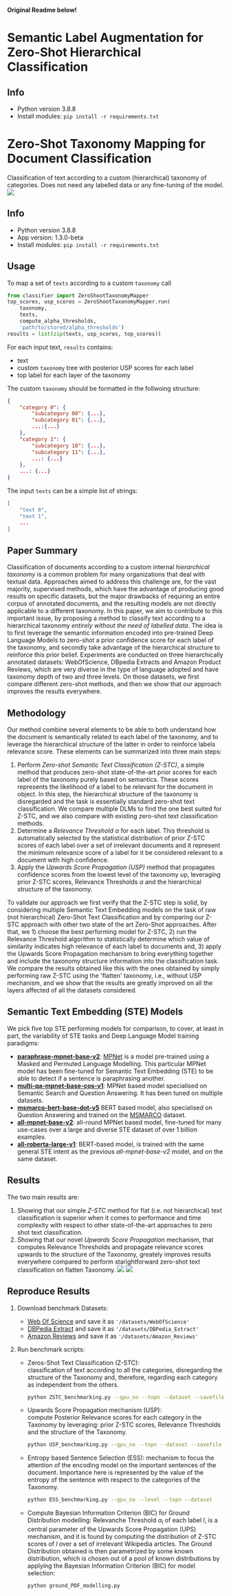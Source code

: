 **Original Readme below!**

# Semantic Label Augmentation for Zero-Shot Hierarchical Classification

## Info
* Python version 3.8.8
* Install modules: ```pip install -r requirements.txt```




# Zero-Shot Taxonomy Mapping for Document Classification
Classification of text according to a custom (hierarchical) taxonomy of categories. Does not need any labelled data or any fine-tuning of the model.
![](images/overview.png)


## Info
* Python version 3.8.8
* App version: 1.3.0-beta
* Install modules: ```pip install -r requirements.txt``` 

## Usage
To map a set of `texts` according to a custom `taxonomy` call
```python
from classifier import ZeroShootTaxonomyMapper
top_scores, usp_scores = ZeroShootTaxonomyMapper.run(
    taxonomy,
    texts,
    compute_alpha_thresholds,
    'path/to/stored/alpha_thresholds')
results = list(zip(texts, usp_scores, top_scores))
```
For each input text, `results` contains:
 * text
 * custom `taxonomy` tree with posterior USP scores for each label
 * top label for each layer of the taxonomy

The custom `taxonomy` should be formatted in the follwoing structure:
```json
{
    "category 0": {
        "subcategory 00": {...},
        "subcategory 01": {...},
        ...:{...}
    },
    "category 1": {
        "subcategory 10": {...},
        "subcategory 11": {...},
        ...: {...}
    },
    ...: {...}
}
```
The input `texts` can be a simple list of strings:
```json
[
    "text 0",
    "text 1",
    ...
]
```

## Paper Summary
Classification of documents according to a custom internal *hierarchical taxonomy* is a common problem for many organizations that deal with textual data. Approaches aimed to address this challenge are, for the vast majority, supervised methods, which have the advantage of producing good results on specific datasets, but the major drawbacks of requiring an entire corpus of annotated documents, and the resulting models are not directly applicable to a different taxonomy.
In this paper, we aim to contribute to this important issue, by proposing a method to classify text according to a hierarchical taxonomy *entirely without the need of labelled data*. The idea is to first leverage the semantic information encoded into pre-trained Deep Language Models to zero-shot a prior confidence score for each label of the taxonomy, and secondly take advantage of the hierarchical structure to reinforce this prior belief.
Experiments are conducted on three hierarchically annotated datasets: WebOfScience, DBpedia Extracts and Amazon Product Reviews, which are very diverse in the type of language adopted and have taxonomy depth of two and three levels. On those datasets, we first compare different zero-shot methods, and then we show that our approach improves the results everywhere.

## Methodology
Our method combine several elements to be able to both understand how the document is semantically related to each label of the taxonomy, and to leverage the hierarchical structure of the latter in order to reinforce labels relevance score. These elements can be summarized into three main steps:

1. Perform *Zero-shot Semantic Text Classification (Z-STC)*, a simple method that produces zero-shot state-of-the-art prior scores for each label of the taxonomy purely based on semantics. These scores represents the likelihood of a label to be relevant for the document in object. In this step, the hierarchical structure of the taxonomy is disregarded and the task is essentially standard zero-shot text classification. We compare multiple DLMs to find the one best suited for Z-STC, and we also compare with existing zero-shot text classification methods.
2. Determine a *Relevance Threshold* $\alpha$ for each label. This threshold is automatically selected by the statistical distribution of prior Z-STC scores of each label over a set of irrelevant documents and it represent the minimum relevance score of a label for it be considered relevant to a document with high confidence. 
3. Apply the *Upwards Score Propagation (USP)* method that propagates confidence scores from the lowest level of the taxonomy up, leveraging prior Z-STC scores, Relevance Thresholds $\alpha$ and the hierarchical structure of the taxonomy.


To validate our approach we first verify that the Z-STC step is solid, by considering multiple Semantic Text Embedding models on the task of raw (not hierarchical) Zero-Shot Text Classification and by comparing our Z-STC approach with other two state of the art Zero-Shot approaches. After that, we 1) choose the best performing model for Z-STC, 2) run the Relevance Threshold algorithm to statistically determine which value of similarity indicates high relevance of each label to documents and, 3) apply the Upwards Score Propagation mechanism to bring everything together and include the taxonomy structure information into the classification task. We compare the results obtained like this with the ones obtained by simply performing raw Z-STC using the 'flatten' taxonomy, i.e., without USP mechanism, and we show that the results are greatly improved on all the layers affected of all the datasets considered.

## Semantic Text Embedding (STE) Models
We pick five top STE performing models for comparison, to cover, at least in part, the variability of STE tasks and Deep Language Model training paradigms:
* [**paraphrase-mpnet-base-v2**](https://huggingface.co/sentence-transformers/paraphrase-mpnet-base-v2): [MPNet](https://arxiv.org/abs/2004.09297) is a model pre-trained using a Masked and Permuted Language Modelling. This particular MPNet model has been fine-tuned for Semantic Text Embedding (STE) to be able to detect if a sentence is paraphrasing another.
* [**multi-qa-mpnet-base-cos-v1**](https://huggingface.co/sentence-transformers/multi-qa-mpnet-base-cos-v1): MPNet based model specialised on Semantic Search and Question Answering. It has been tuned on multiple datasets.
* [**msmarco-bert-base-dot-v5**](https://huggingface.co/sentence-transformers/msmarco-bert-base-d) BERT based model, also specialised on Question Answering and trained on the [MSMARCO](https://arxiv.org/abs/1611.09268) dataset.
* [**all-mpnet-base-v2**](https://huggingface.co/sentence-transformers/all-mpnet-base-v2): all-round MPNet based model, fine-tuned for many use-cases over a large and diverse STE dataset of over 1 billion examples.
* [**all-roberta-large-v1**](https://huggingface.co/sentence-transformers/all-roberta-large-v1): BERT-based model, is trained with the same general STE intent as the previous *all-mpnet-base-v2* model, and on the same dataset.

## Results
The two main results are:
1. Showing that our simple *Z-STC* method for flat (i.e. not hierarchical) text classification is superior when it comes to performance and time complexity with respect to other state-of-the-art approaches to zero shot text classification.
2. Showing that our novel *Upwards Score Propagation* mechanism, that computes Relevance Thresholds and propagate relevance scores upwards to the structure of the Taxonomy, greately improves results everywhere compared to perform starightforward zero-shot text classification on flatten Taxonomy.
![](images/results_F1.png)
![](images/results_scaling.png)



## Reproduce Results
1. Download benchmark Datasets:
    * [Web Of Science](https://data.mendeley.com/datasets/9rw3vkcfy4/6) and save it as ```'/datasets/WebOfScience'```
    * [DBPedia Extract](https://www.kaggle.com/datasets/danofer/dbpedia-classes) and save it as ```'/datasets/DBPedia_Extract'```
    * [Amazon Reviews](https://www.kaggle.com/datasets/kashnitsky/hierarchical-text-classification) and save it as ```'/datasets/Amazon_Reviews'```

2. Run benchmark scripts:
    * Zeros-Shot Text Classification (Z-STC):\
        classification of text according to all the categories, disregarding the structure of the Taxonomy and, therefore, regarding each category as independent from the others.
        ```bash
        python ZSTC_benchmarking.py --gpu_no --topn --dataset --savefile
        ```
    * Upwards Score Propagation mechanism (USP):\
        compute Posterior Relevance scores for each category in the Taxonomy by leveraging: prior Z-STC scores, Relevance Thresholds and the structure of the Taxonomy.
        ```bash
        python USP_benchmarking.py --gpu_no --topn --dataset --savefile
        ```
    * Entropy based Sentence Selection (ESS): 
        mechanism to focus the attention of the encoding model on the important sentences of the document. Importance here is represented by the value of the entropy of the sentence with respect to the categories of the Taxonomy.
        ```bash
        python ESS_benchmarking.py --gpu_no --level --topn --dataset 
        ```
    * Compute Bayesian Information Criterion (BIC) for Ground Distribution modelling:
        Relevanche Threshold $\alpha_l$ of each label *l*, is a central parameter of the Upwards Score Propagation (UPS) mechanism, and it is found by computing the distribution of Z-STC scores of *l* over a set of irrelevant Wikipedia articles. The Ground Distribution obtained is then parametrized by some known distribution, which is chosen out of a pool of known distributions by applying the Bayesian Information Criterion (BIC) for model selection:
        ```bash
        python ground_PDF_modelling.py
        ```    
